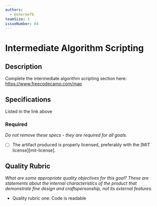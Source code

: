 ```yaml
---
authors:
  - @shereefb
teamSize: 1
issueNumber: 84
---
```


# Intermediate Algorithm Scripting

## Description

Complete the intermediate algorithm scripting section here:
https://www.freecodecamp.com/map
## Specifications

Listed in the link above
### Required

_Do not remove these specs - they are required for all goals_.
- [ ] The artifact produced is properly licensed, preferably with the [MIT license][mit-license].
## Quality Rubric

_What are some appropriate quality objectives for this goal? These are statements about the internal characteristics of the product that demonstrate fine design and craftspersonship, not its external features._
- Quality rubric one: Code is readable
